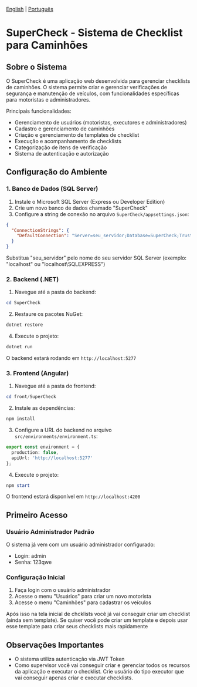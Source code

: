 [English](README.md) | [Português](README_PT.md)

# SuperCheck - Sistema de Checklist para Caminhões

## Sobre o Sistema

O SuperCheck é uma aplicação web desenvolvida para gerenciar checklists de caminhões. O sistema permite criar e gerenciar verificações de segurança e manutenção de veículos, com funcionalidades específicas para motoristas e administradores.

Principais funcionalidades:
- Gerenciamento de usuários (motoristas, executores e administradores)
- Cadastro e gerenciamento de caminhões
- Criação e gerenciamento de templates de checklist
- Execução e acompanhamento de checklists
- Categorização de itens de verificação
- Sistema de autenticação e autorização

## Configuração do Ambiente

### 1. Banco de Dados (SQL Server)

1. Instale o Microsoft SQL Server (Express ou Developer Edition)
2. Crie um novo banco de dados chamado "SuperCheck"
3. Configure a string de conexão no arquivo `SuperCheck/appsettings.json`:

```json
{
  "ConnectionStrings": {
    "DefaultConnection": "Server=seu_servidor;Database=SuperCheck;Trusted_Connection=True;TrustServerCertificate=True;"
  }
}
```

Substitua "seu_servidor" pelo nome do seu servidor SQL Server (exemplo: "localhost" ou "localhost\\SQLEXPRESS")

### 2. Backend (.NET)

1. Navegue até a pasta do backend:
```powershell
cd SuperCheck
```

2. Restaure os pacotes NuGet:
```powershell
dotnet restore
```

4. Execute o projeto:
```powershell
dotnet run
```

O backend estará rodando em `http://localhost:5277`

### 3. Frontend (Angular)

1. Navegue até a pasta do frontend:
```powershell
cd front/SuperCheck
```

2. Instale as dependências:
```powershell
npm install
```

3. Configure a URL do backend no arquivo `src/environments/environment.ts`:
```typescript
export const environment = {
  production: false,
  apiUrl: 'http://localhost:5277'
};
```

4. Execute o projeto:
```powershell
npm start
```

O frontend estará disponível em `http://localhost:4200`

## Primeiro Acesso

### Usuário Administrador Padrão
O sistema já vem com um usuário administrador configurado:
- Login: admin
- Senha: 123qwe

### Configuração Inicial

1. Faça login com o usuário administrador
2. Acesse o menu "Usuários" para criar um novo motorista
3. Acesse o menu "Caminhões" para cadastrar os veículos

Após isso na tela inicial de chcklists você já vai conseguir criar um checklist (ainda sem template). Se quiser você pode criar um template e depois usar esse template para criar seus checklists mais rapidamente

## Observações Importantes

- O sistema utiliza autenticação via JWT Token
- Como supervisor você vai conseguir criar e gerenciar todos os recursos da aplicação e executar o checklist. Crie usuário do tipo executor que vai conseguir apenas criar e executar checklists.
